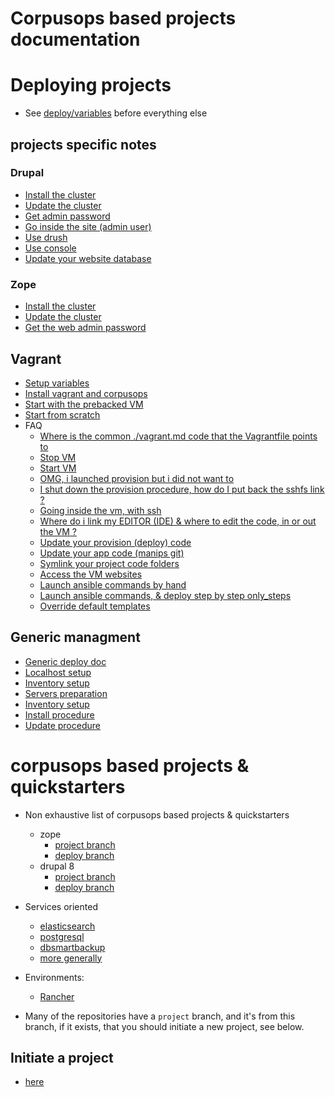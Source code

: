 # Corpusops based projects documentation

# Deploying projects
- See [deploy/variables](./deploy.md#variables) before everything else


## projects specific notes

### Drupal
- [Install the cluster](./zope.md#install_cluster)
- [Update the cluster](./drupal.md#update_cluster)
- [Get admin password](./drupal.md#password)
- [Go inside the site (admin user)](./drupal.md#duli)
- [Use drush](./drupal.md#drush)
- [Use console](./drupal.md#dconsole)
- [Update your website database](./drupal.md#ddbup)

### Zope
- [Install the cluster](./zope.md#install_cluster)
- [Update the cluster](./zope.md#update_cluster)
- [Get the web admin password](zope.md#password)


## Vagrant
- [Setup variables ](./vagrant.md#variables)
- [Install vagrant and corpusops](./vagrant.md#install)
- [Start with the prebacked VM](./vagrant.md#prebacked)
- [Start from scratch](./vagrant.md#scratch)
- FAQ
    - [Where is the common ./vagrant.md code that the Vagrantfile points to](./vagrant.md#vcommon)
    - [Stop VM](./vagrant.md#stop)
    - [Start VM](./vagrant.md#tart)
    - [OMG, i launched provision but i did not want to ](./vagrant.md#stop)
    - [I shut down the provision procedure, how do I put back the sshfs link ?](./vagrant.md#mount)
    - [Going inside the vm, with ssh](./vagrant.md#sshto)
    - [Where do i link my EDITOR (IDE) & where to edit the code, in or out the VM ?](./vagrant.md#editor)
    - [Update your provision (deploy) code](./vagrant.md#upglue)
    - [Update your app code (manips git)](./vagrant.md#upcode)
    - [Symlink your project code folders](./vagrant.md#scode)
    - [Access the VM websites](./vagrant.md#vmhosts)
    - [Launch ansible commands by hand](./vagrant.md#ansiblehand)
    - [Launch ansible commands, & deploy step by step only_steps](./vagrant.md#only_steps)
    - [Override default templates](./vagrant.md#override-default-templates)

## Generic managment
- [Generic deploy doc](./deploy.md)
- [Localhost setup](./deploy.md#prepare)
- [Inventory setup](./deploy.md#inventory)
- [Servers preparation](./deploy.md#prepareservers)
- [Inventory setup](./deploy.md#inventory)
- [Install procedure](./deploy.md#install_cluster)
- [Update procedure](./deploy.md#update_cluster)

# corpusops based projects & quickstarters
- Non exhaustive list of corpusops based projects & quickstarters
    - zope
        - [project branch](https://github.com/corpusops/setups.zope/tree/project)
        - [deploy branch](https://github.com/corpusops/setups.zope/)
    - drupal 8
        - [project branch](https://github.com/corpusops/setups.drupal/tree/D8_project)
        - [deploy branch](https://github.com/corpusops/setups.drupal/tree/D8)
- Services oriented
    - [elasticsearch](https://github.com/corpusops/setups.elasticsearch)
    - [postgresql](https://github.com/corpusops/setups.elasticsearch)
    - [dbsmartbackup](https://github.com/corpusops/setups.elasticsearch)
    - [more generally](https://github.com/corpusops?utf8=✓&q=setups.)

- Environments:
    - [Rancher](https://github.com/corpusops/setups.rancher)

- Many of the repositories have a ``project`` branch, and it's from this branch, if it exists, that you should initiate a new project, see below.

## Initiate a project
- [here](./start.md)
